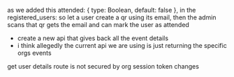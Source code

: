 as we added this   attended: { type: Boolean, default: false }, in the   registered_users: so let a user create a qr using its email, then the admin scans that qr gets the email and can mark the user as attended



- create a new api that gives back all the event details
- i think allegedly the current api we are using is just returning the specific orgs events


get user details route is not secured by org session token
changes